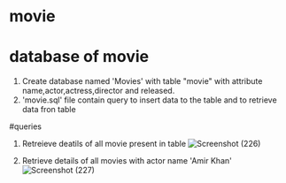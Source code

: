 # movie
# database of movie

1. Create database named 'Movies' with table "movie" with attribute name,actor,actress,director and released.
2. 'movie.sql' file contain query to insert data to the table and to retrieve data fron table

#queries

1. Retreieve deatils of all movie present in table
![Screenshot (226)](https://user-images.githubusercontent.com/70876652/136685623-3704313b-bd6a-4f12-a73f-ead32c63ffff.png)

2.  Retrieve details of all movies with actor name 'Amir Khan'
![Screenshot (227)](https://user-images.githubusercontent.com/70876652/136685639-bfd115b4-64f9-4ce2-9cd6-9761ac833091.png)
